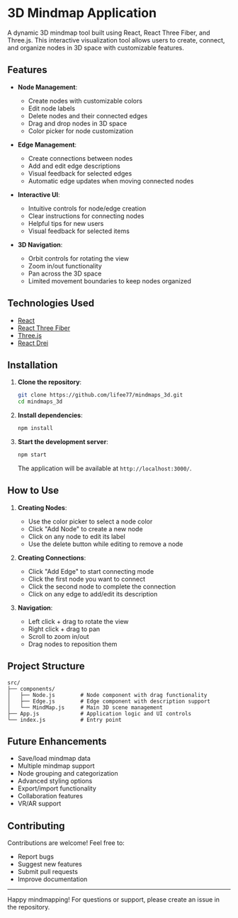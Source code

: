 # 3D Mindmap Application

A dynamic 3D mindmap tool built using React, React Three Fiber, and Three.js. This interactive visualization tool allows users to create, connect, and organize nodes in 3D space with customizable features.

## Features

- **Node Management**:
  - Create nodes with customizable colors
  - Edit node labels
  - Delete nodes and their connected edges
  - Drag and drop nodes in 3D space
  - Color picker for node customization

- **Edge Management**:
  - Create connections between nodes
  - Add and edit edge descriptions
  - Visual feedback for selected edges
  - Automatic edge updates when moving connected nodes

- **Interactive UI**:
  - Intuitive controls for node/edge creation
  - Clear instructions for connecting nodes
  - Helpful tips for new users
  - Visual feedback for selected items

- **3D Navigation**:
  - Orbit controls for rotating the view
  - Zoom in/out functionality
  - Pan across the 3D space
  - Limited movement boundaries to keep nodes organized

## Technologies Used

- [React](https://reactjs.org/)
- [React Three Fiber](https://docs.pmnd.rs/react-three-fiber/getting-started/introduction)
- [Three.js](https://threejs.org/)
- [React Drei](https://github.com/pmndrs/drei)

## Installation

1. **Clone the repository**:
   ```bash
   git clone https://github.com/lifee77/mindmaps_3d.git
   cd mindmaps_3d
   ```

2. **Install dependencies**:
   ```bash
   npm install
   ```

3. **Start the development server**:
   ```bash
   npm start
   ```
   The application will be available at `http://localhost:3000/`.

## How to Use

1. **Creating Nodes**:
   - Use the color picker to select a node color
   - Click "Add Node" to create a new node
   - Click on any node to edit its label
   - Use the delete button while editing to remove a node

2. **Creating Connections**:
   - Click "Add Edge" to start connecting mode
   - Click the first node you want to connect
   - Click the second node to complete the connection
   - Click on any edge to add/edit its description

3. **Navigation**:
   - Left click + drag to rotate the view
   - Right click + drag to pan
   - Scroll to zoom in/out
   - Drag nodes to reposition them

## Project Structure

```
src/
├── components/
│   ├── Node.js        # Node component with drag functionality
│   ├── Edge.js        # Edge component with description support
│   └── MindMap.js     # Main 3D scene management
├── App.js             # Application logic and UI controls
└── index.js           # Entry point
```

## Future Enhancements

- Save/load mindmap data
- Multiple mindmap support
- Node grouping and categorization
- Advanced styling options
- Export/import functionality
- Collaboration features
- VR/AR support

## Contributing

Contributions are welcome! Feel free to:
- Report bugs
- Suggest new features
- Submit pull requests
- Improve documentation


---

Happy mindmapping! For questions or support, please create an issue in the repository.
